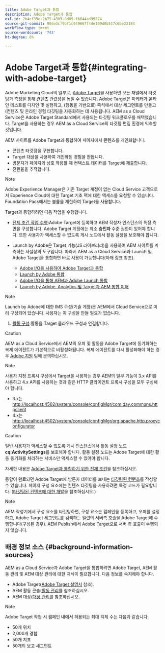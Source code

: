 ```yaml
---
title: Adobe Target과 통합
description: Adobe Target과 통합
exl-id: 2b4cf35e-2b75-4303-8d09-f6644ad99274
source-git-commit: 90de3cf9bf1c949667f4de109d0b517c6be22184
workflow-type: tm+mt
source-wordcount: '743'
ht-degree: 8%

---
```


# Adobe Target과 통합{#integrating-with-adobe-target}

Adobe Marketing Cloud의 일부로, [Adobe Target](http://www.adobe.com/solutions/testing-targeting/testandtarget.html)을 사용하면 모든 채널에서 타깃팅과 측정을 통해 컨텐츠 관련성을 높일 수 있습니다. Adobe Target은 마케터가 온라인 테스트를 디자인 및 실행하고, (행동을 기반으로) 즉석에서 대상 세그먼트를 만들고(컨텐츠 및 온라인 경험 타깃팅을 자동화하는 데 사용됩니다. AEM as a Cloud Service은 Adobe Target Standard에서 사용되는 타깃팅 워크플로우를 채택했습니다. Target을 사용하는 경우 AEM as a Cloud Service의 타깃팅 편집 환경에 익숙할 것입니다.

AEM 사이트를 Adobe Target과 통합하여 페이지에서 콘텐츠를 개인화합니다.

* 콘텐츠 타깃팅을 구현합니다.
* Target 대상을 사용하여 개인화된 경험을 만듭니다.
* 방문자가 페이지와 상호 작용할 때 컨텍스트 데이터를 Target에 제출합니다.
* 전환율을 추적합니다.

>[!NOTE]
>
>Adobe Experience Manager은 기존 Target 계정이 없는 Cloud Service 고객으로서 Experience Cloud에 대한 Target 기초 팩에 대한 액세스를 요청할 수 있습니다.  Foundation Pack에서는 볼륨을 제한하여 Target을 사용합니다.


Target과 통합하려면 다음 작업을 수행합니다.

* [전제 조건 작업 수행](https://docs.adobe.com/content/help/en/experience-manager-65/administering/integration/target-requirements.html):Adobe Target에 등록하고 AEM 작성자 인스턴스의 특정 측면을 구성합니다. Adobe Target 계정에는 최소 **승인자** 수준 권한이 있어야 합니다. 또한 사용자가 액세스할 수 없도록 게시 노드에서 활동 설정을 보호해야 합니다.

* Launch by Adobe은 Target 기능(JS 라이브러리)을 사용하여 AEM 사이트를 계측하는 사실상의 도구입니다. 따라서 AEM as a Cloud Service과 Launch 및 Adobe Target을 통합하면 바로 사용이 가능합니다(아래 링크 참조).

   * [Adobe I/O을 사용하여 Adobe Target과 통합](https://docs.adobe.com/content/help/en/experience-manager-65/administering/integration/integration-ims-adobe-io.html)
   * [Launch by Adobe 통합](https://docs.adobe.com/content/help/en/experience-manager-learn/sites/integrations/adobe-launch-integration-tutorial-understand.html)
   * [Adobe I/O을 통해 AEM과 Adobe Launch 통합](https://helpx.adobe.com/experience-manager/using/aem_launch_adobeio_integration.html)
   * [Launch by Adobe, Analytics 및 Target과 AEM 통합 이해](https://helpx.adobe.com/experience-manager/kt/integration/using/aem-launch-integration-tutorial-understand.html)

>[!NOTE]
>
>Launch by Adobe에 대한 IMS 구성(기술 계정)은 AEM에서 Cloud Service으로 미리 구성되어 있습니다. 사용자는 이 구성을 만들 필요가 없습니다.

1. [활동 구성](https://docs.adobe.com/content/help/en/experience-manager-65/authoring/personalization/activitylib.html):활동을 Target 클라우드 구성과 연결합니다.

>[!CAUTION]
>
>AEM as a Cloud Service에서 AEM의 오퍼 및 활동을 Adobe Target에 동기화하는 복제 에이전트가 기본적으로 비활성화됩니다. 복제 에이전트를 다시 활성화해야 하는 경우 [Adobe 지원](https://helpx.adobe.com/contact/enterprise-support.ec.html#experience-manager) 팀에 문의하십시오.

>[!NOTE]
>
>사용자 지정 프록시 구성에서 Target을 사용하는 경우 AEM의 일부 기능이 3.x API를 사용하고 4.x API를 사용하는 것과 같은 HTTP 클라이언트 프록시 구성을 모두 구성해야 합니다.
>
>* 3.x는 [http://localhost:4502/system/console/configMgr/com.day.commons.httpclient](http://localhost:4502/system/console/configMgr/com.day.commons.httpclient)
>* 4.x는 [http://localhost:4502/system/console/configMgr/org.apache.http.proxyconfigurator](http://localhost:4502/system/console/configMgr/org.apache.http.proxyconfigurator)

>



>[!CAUTION]
>
>일반 사용자가 액세스할 수 없도록 게시 인스턴스에서 활동 설정 노드 **cq:ActivitySettings**&#x200B;를 보호해야 합니다. 활동 설정 노드는 Adobe Target에 대한 활동 동기화를 처리하는 서비스만 액세스할 수 있어야 합니다.
>
>자세한 내용은 [Adobe Target과 통합하기 위한 전제 조건](https://docs.adobe.com/content/help/en/experience-manager-65/administering/integration/target-requirements.html#securing-the-activity-settings-node)을 참조하십시오.

통합이 완료되면 Adobe Target에 방문자 데이터를 보내는 [타깃팅된 컨텐츠](https://docs.adobe.com/content/help/en/experience-manager-65/authoring/personalization/content-targeting-touch.html)를 작성할 수 있습니다. 페이지 구성 요소에는 컨텐츠 타깃팅을 사용하려면 특정 코드가 필요합니다. ([타깃팅된 컨텐츠에 대한 개발](https://docs.adobe.com/content/help/en/experience-manager-65/developing/personlization/target.html)을 참조하십시오.)

>[!NOTE]
>
>AEM 작성기에서 구성 요소를 타깃팅하면, 구성 요소는 캠페인을 등록하고, 오퍼를 설정하고, Adobe Target 세그먼트를 검색하는 일련의 서버측 호출을 Adobe Target에 수행합니다(구성된 경우). AEM Publish에서 Adobe Target으로 서버 측 호출이 수행되지 않습니다.

## 배경 정보 소스 {#background-information-sources}

AEM as a Cloud Service과 Adobe Target을 통합하려면 Adobe Target, AEM 활동 관리 및 AEM 대상 관리에 대한 지식이 필요합니다. 다음 정보를 숙지해야 합니다.

* Adobe Target([Adobe Target 설명서](https://docs.adobe.com/content/help/en/target/using/target-home.html) 참조).
* AEM 활동 콘솔([활동 관리](https://docs.adobe.com/content/help/en/experience-manager-65/authoring/personalization/activitylib.html)를 참조하십시오.
* AEM 대상([대상 관리](https://docs.adobe.com/content/help/en/experience-manager-65/authoring/personalization/managing-audiences.html)를 참조하십시오.

>[!NOTE]
>
>Adobe Target 작업 시 캠페인 내에서 허용되는 최대 객체 수는 다음과 같습니다.
>
>* 50개 위치
>* 2,000개 경험
>* 50개 지표
>* 50개의 보고 세그먼트

>


